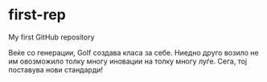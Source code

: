 # first-rep
My first GitHub repository

Веќе со генерации, Golf создава класа за себе.
Ниедно друго возило не им овозможило толку многу
иновации на толку многу луѓе. Сега, тој поставува нови стандарди!
